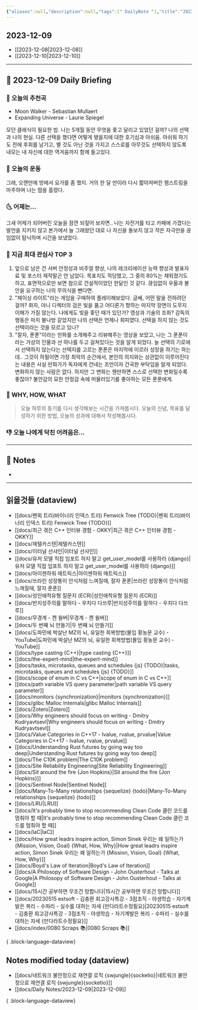 ```yaml
---
{"aliases":null,"description":null,"tags":[" DailyNote "],"title":"2023-12-09","created":"2023-12-09T01:48:33","updated":"2023-12-09T02:11:13","dg-publish":true,"permalink":"/docs/daily-notes/2023-12-09/","dgPassFrontmatter":true}
---
```



## 2023-12-09

- [[2023-12-08\|2023-12-08]] 
- [[2023-12-10\|2023-12-10]]

---

## 📅 2023-12-09 Daily Briefing

### 🎵 오늘의 추천곡

- Moon Walker - Sebastian Mullaert
- Expanding Universe - Laurie Spiegel

모던 클래식이 필요한 밤. 나는 5개월 동안 무엇을 좇고 달리고 있었던 걸까? 나의 선택과 나의 현실. 다른 선택을 했다면 어떻게 됐을지에 대한 호기심과 아쉬움. 아쉬워 하기도 전에 후회를 남기고, 별 것도 아닌 것을 가지고 스스로를 아무것도 선택하지 않도록 내모는 내 자신에 대한 역겨움까지 함께 들고있다.

### 🏃 오늘의 운동

그래, 오랜만에 방에서 요가를 좀 했지. 거의 한 달 만이라 다시 짧아져버린 헴스트링을 마주하며 나는 땀을 흘렸다.

### 🌜 어제는...

그새 어제가 되어버린 오늘을 잠깐 되짚어 보자면.. 나는 자전거를 타고 카페에 가겠다는 발언을 지키지 않고 본가에서 늘 그래왔던 대로 나 자신을 돌보지 않고 작은 자극만을 끊임없이 탐닉하며 시간을 보냈었다. 

### 🧠 지금 최대 관심사 TOP 3

1. 앞으로 남은 건 서버 안정성과 비주얼 향상, 나의 레크리에이션 능력 향상과 발표자료 및 포스터 제작말곤 안 남았다. 목표치도 적당했고, 그 중의 80%는 채워졌기도 하고, 표면적으로만 보면 참으로 건설적이었던 한달인 것 같다. 끊임없이 우울과 불안을 요구하는 나의 무의식을 뺀다면.
2. "체이싱 라이트"라는 게임을 구매하여 플레이해보았다. 글쎄, 어떤 말을 전하려던 걸까? 화자, 아니 디렉터의 검은 빛을 품고 어디론가 향하는 마지막 장면이 도무지 이해가 가질 않는다. 나에게도 빛을 좇던 때가 있던가? 영상과 기술의 조화? 감독의 행동은 마치 불나방 같았지만 나의 선택은 언제나 회피였다. 선택을 하지 않는 것도 선택이라는 것을 모르고 있나?
3. "잘자, 푼푼"이라는 만화를 소개해주고 리뷰해주는 영상을 보았고, 나는 그 푼푼이라는 가상의 인물과 선 하나를 두고 걸쳐있다는 것을 알게 되었다. 늘 선택의 기로에서 선택하지 않는다는 선택지를 고르는 푼푼은 마지막에 이르러 성장을 하기는 하는데.. 그것이 하필이면 가장 최악의 순간에서, 본인의 의지와는 상관없이 이루어진다는 내용은 사실 만화가가 독자에게 건네는 조언이자 간곡한 부탁임을 알게 되었다. 변화하지 않는 사람은 없다. 하지만 그 변화는 웬만하면 스스로 선택한 변화일수록 좋잖아? 불안감의 묘한 안정감 속에 머물러있기를 좋아하는 모든 푼푼에게.

### 🚀 WHY, HOW, WHAT

> 오늘 하루의 동기를 다시 생각해보는 시간을 가져봅시다. 오늘의 신념, 목표를 달성하기 위한 방법, 오늘의 성과에 대해서 작성해봅시다.

### 👎 오늘 나에게 닥친 어려움은...

---

## 📝 Notes

- 

---

## 읽을것들 (dataview)

- [[docs/펜윅 트리(바이너리 인덱스 트리) Fenwick Tree {TODO}\|펜윅 트리(바이너리 인덱스 트리) Fenwick Tree {TODO}]]
- [[docs/최근 겪은 C++ 인터뷰 경험 - OKKY\|최근 겪은 C++ 인터뷰 경험 - OKKY]]
- [[docs/제텔카스텐\|제텔카스텐]]
- [[docs/이터널 선샤인\|이터널 선샤인]]
- [[docs/유저 모델 직접 임포트 하지 말고 get_user_model를 사용하라 {django}\|유저 모델 직접 임포트 하지 말고 get_user_model를 사용하라 {django}]]
- [[docs/아이젠하워 매트릭스\|아이젠하워 매트릭스]]
- [[docs/쓰라린 성장통이 안식처럼 느껴질때, 잘자 푼푼\|쓰라린 성장통이 안식처럼 느껴질때, 잘자 푼푼]]
- [[docs/성인애착유형 질문지 (ECR)\|성인애착유형 질문지 (ECR)]]
- [[docs/반지성주의를 말하다 - 우치다 다쓰루\|반지성주의를 말하다 - 우치다 다쓰루]]
- [[docs/무경계 - 켄 윌버\|무경계 - 켄 윌버]]
- [[docs/두 번째 뇌 만들기\|두 번째 뇌 만들기]]
- [[docs/도파민에 박살난 MZ의 뇌, 유일한 회복방법(몰입 황농문 교수) - YouTube\|도파민에 박살난 MZ의 뇌, 유일한 회복방법(몰입 황농문 교수) - YouTube]]
- [[docs/type casting {C++}\|type casting {C++}]]
- [[docs/the-expert-mind\|the-expert-mind]]
- [[docs/tasks, microtasks, queues and schedules {js} {TODO}\|tasks, microtasks, queues and schedules {js} {TODO}]]
- [[docs/scope of enum in C vs C++\|scope of enum in C vs C++]]
- [[docs/path variable VS query parameter\|path variable VS query parameter]]
- [[docs/monitors {synchronization}\|monitors {synchronization}]]
- [[docs/glibc Malloc Internals\|glibc Malloc Internals]]
- [[docs/Zotero\|Zotero]]
- [[docs/Why engineers should focus on writing - Dmitry Kudryavtsevl\|Why engineers should focus on writing - Dmitry Kudryavtsevl]]
- [[docs/Value Categories in C++17 - lvalue, rvalue, prvalue\|Value Categories in C++17 - lvalue, rvalue, prvalue]]
- [[docs/Understanding Rust futures by going way too deep\|Understanding Rust futures by going way too deep]]
- [[docs/The C10K problem\|The C10K problem]]
- [[docs/Site Reliability Engineering\|Site Reliability Engineering]]
- [[docs/Sit around the fire {Jon Hopkins}\|Sit around the fire {Jon Hopkins}]]
- [[docs/Sentinel Node\|Sentinel Node]]
- [[docs/Many-To-Many relationships {sequelize} {todo}\|Many-To-Many relationships {sequelize} {todo}]]
- [[docs/LRU\|LRU]]
- [[docs/It's probably time to stop recommending Clean Code 클린 코드를 멈춰야 할 때\|It's probably time to stop recommending Clean Code 클린 코드를 멈춰야 할 때]]
- [[docs/IaC\|IaC]]
- [[docs/How great leadrs inspire action, Simon Sinek 우리는 왜 일하는가 {Mission, Vision, Goal} {What, How, Why}\|How great leadrs inspire action, Simon Sinek 우리는 왜 일하는가 {Mission, Vision, Goal} {What, How, Why}]]
- [[docs/Boyd's Law of Iteration\|Boyd's Law of Iteration]]
- [[docs/A Philosopy of Software Design - John Ousterhout - Talks at Google\|A Philosopy of Software Design - John Ousterhout - Talks at Google]]
- [[docs/15시간 공부하면 무조건 망합니다\|15시간 공부하면 무조건 망합니다]]
- [[docs/20230515 estsoft - 김충환 회고강사특강 - 3점조직 - 야생학습 - 자기계발은 복리 - 수파리 - 실수를 대하는 자세 {만다라트수정필요}\|20230515 estsoft - 김충환 회고강사특강 - 3점조직 - 야생학습 - 자기계발은 복리 - 수파리 - 실수를 대하는 자세 {만다라트수정필요}]]
- [[docs/index/0080 Scraps 📚\|0080 Scraps 📚]]

{ .block-language-dataview}

## Notes modified today (dataview)

- [[docs/네트워크 불안정으로 재연결 로직 {swjungle}{socketio}\|네트워크 불안정으로 재연결 로직 {swjungle}{socketio}]]
- [[docs/Daily Notes/2023-12-09\|2023-12-09]]

{ .block-language-dataview}
